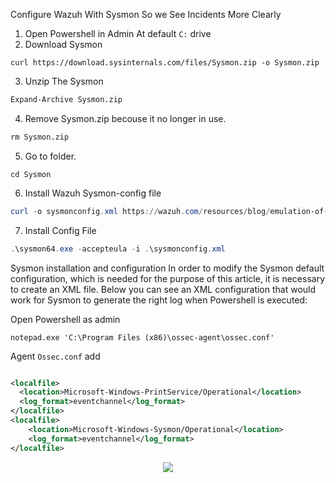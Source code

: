 Configure Wazuh With Sysmon So we See Incidents More Clearly

1. Open Powershell in Admin At default ```C:``` drive
2. Download Sysmon
```
curl https://download.sysinternals.com/files/Sysmon.zip -o Sysmon.zip
```
3. Unzip The Sysmon
```ps
Expand-Archive Sysmon.zip
```
4. Remove Sysmon.zip becouse it no longer in use.
```ps
rm Sysmon.zip
```
5. Go to folder.
```
cd Sysmon
```
6. Install Wazuh Sysmon-config file
```ps1
curl -o sysmonconfig.xml https://wazuh.com/resources/blog/emulation-of-attack-techniques-and-detection-with-wazuh/sysmonconfig.xml
```
7. Install Config File 
```ps1
.\sysmon64.exe -accepteula -i .\sysmonconfig.xml
```

Sysmon installation and configuration
In order to modify the Sysmon default configuration, which is needed for the purpose of this article, it is necessary to create an XML file. Below you can see an XML configuration that would work for Sysmon to generate the right log when Powershell is executed:

Open Powershell as admin
```
notepad.exe 'C:\Program Files (x86)\ossec-agent\ossec.conf'
```
Agent ```Ossec.conf``` add 
```xml

<localfile>
  <location>Microsoft-Windows-PrintService/Operational</location>
  <log_format>eventchannel</log_format>
</localfile>
<localfile>
    <location>Microsoft-Windows-Sysmon/Operational</location>
    <log_format>eventchannel</log_format>
</localfile>
```

<div align="center">
<img src="https://github.com/user-attachments/assets/54c7a1e4-dec1-4da7-a101-0cd0042ce711"></img>
</div>
<!--    
### **1️⃣ Modify Sysmon Configuration**
Use the [SwiftOnSecurity Sysmon config](https://github.com/SwiftOnSecurity/sysmon-config) or create your own.
Download:
```powershell
Invoke-WebRequest -Uri "https://raw.githubusercontent.com/SwiftOnSecurity/sysmon-config/master/sysmonconfig-export.xml" -OutFile "sysmon-config.xml"
```
Modify the configuration:
- Add USB-related process monitoring (`rundll32.exe`, `powershell.exe`, `cmd.exe`, etc.):
  ```xml
  <ProcessCreate onmatch="include">
    <Image condition="contains">rundll32.exe</Image>
    <Image condition="contains">powershell.exe</Image>
    <Image condition="contains">cmd.exe</Image>
    <Image condition="contains">printui.exe</Image>
  </ProcessCreate>
  ```
- Enable Event ID `3` for USB network activity tracking:
  ```xml
  <NetworkConnect onmatch="include">
    <Image condition="contains">explorer.exe</Image>
  </NetworkConnect>
  ```
### **2️⃣ Apply Sysmon Configuration**
```powershell
.\sysmon64.exe -c sysmon-config.xml
```
---
## **📌 Step 2: Enable Windows Event Logs for USB & Printer Detection**  
Sysmon does not log USB insertions directly, so we need Windows Event IDs:
- **USB Insertions** → `Event ID 6416` (Audit PNP Device)
- **USB Removals** → `Event ID 2003` (Kernel-PNP)
- **Printer Usage** → `Event ID 307` (PrintService Operational)
### **1️⃣ Enable USB Logging**
Run the following PowerShell commands:
```powershell
auditpol /set /subcategory:"Plug and Play Events" /success:enable /failure:enable
```
### **2️⃣ Enable Printer Logs**
1. Open **Event Viewer** (`eventvwr.msc`).
2. Navigate to:
   ```
   Applications and Services Logs > Microsoft > Windows > PrintService
   ```
3. Right-click **Operational** and select **Enable Log**.
---

## **📌 Optional: Configure Wazuh to Collect USB & Printer Logs**  

### **1️⃣ Edit `ossec.conf` on Wazuh Agent**
Modify **Wazuh Agent Configuration** (`C:\Program Files (x86)\ossec-agent\ossec.conf`) and add:

```xml
<localfile>
  <log_format>eventchannel</log_format>
  <location>Microsoft-Windows-Kernel-PnP/Device Management</location>
</localfile>
```

Restart Wazuh Agent:
```powershell
Restart-Service WazuhSvc
```

---

## **📌 Optional: Add Wazuh Rules for USB & Printer Events**
Edit **Wazuh Rules** on the **Wazuh Manager** (`/var/ossec/ruleset/rules/local_rules.xml`):

### **1️⃣ USB Detection Rules**
```xml
<group name="windows,usb,">
  <rule id="100010" level="7">
    <decoded_as>json</decoded_as>
    <field name="win.system">Microsoft-Windows-Kernel-PnP</field>
    <field name="win.eventdata.DeviceClass">USB</field>
    <description>USB device connected</description>
  </rule>
  
  <rule id="100011" level="7">
    <decoded_as>json</decoded_as>
    <field name="win.system">Microsoft-Windows-Kernel-PnP</field>
    <field name="win.eventdata.DeviceClass">USB</field>
    <description>USB device removed</description>
  </rule>
</group>
```

### **2️⃣ Printer Usage Rules**
```xml
<group name="windows,printer,">
  <rule id="100020" level="5">
    <decoded_as>json</decoded_as>
    <field name="win.system">Microsoft-Windows-PrintService</field>
    <field name="win.eventdata.Param1">Document Printed</field>
    <description>Printer activity detected</description>
  </rule>
</group>
```
```
https://wazuh.com/blog/learn-to-detect-threats-on-windows-by-monitoring-sysmon-events/
```
```
https://wazuh.com/blog/using-wazuh-to-monitor-sysmon-events/
```

---

## Wazuh Server Config To get All Logs

### Enabling archiving

Edit the Wazuh manager configuration file `/var/ossec/etc/ossec.conf` and set the value of the highlighted fields below to yes:
```xml
<ossec_config>
  <global>
    <jsonout_output>yes</jsonout_output>
    <alerts_log>yes</alerts_log>
    <logall>yes</logall>
    <logall_json>yes</logall_json>
   ...
</ossec_config>
```

> Where:
>
> `<logall>` enables or disables archiving of all log messages. When enabled, the Wazuh server stores the logs in a syslog format. The allowed values are yes and no.
>
> `<logall_json>` enables or disables logging of events. When enabled, the Wazuh server stores the events in a JSON format. The allowed values are yes and no.
>
> Depending on the format you desire, you can set one or both values of the highlighted fields to `yes`. However, only the `<logall_json>yes</logall_json>` option allows you to create an index that can be used to visualize the events on the Wazuh dashboard.

Restart the Wazuh manager to apply the configuration changes:
```
systemctl restart wazuh-manager
```
Depending on your chosen format, the file archives.log, archives.json, or both will be created in the /var/ossec/logs/archives/ directory on the Wazuh server.

Wazuh uses a default log rotation policy. It ensures that available disk space is conserved by rotating and compressing logs on a daily, monthly, and yearly basis.
Visualizing the events on the dashboard

Edit the Filebeat configuration file `/etc/filebeat/filebeat.yml` and change the value of archives: enabled from `false` to `true`:
```
archives:
 enabled: true
```
Restart Filebeat to apply the configuration changes:
```
systemctl restart filebeat
```

## Wazuh dashboard

1. Click the upper-left menu icon to open the main menu. Expand Dashboard management and navigate to `Dashboards management` > `Index patterns`. Next, click Create index pattern. Use `wazuh-archives-`* as the index pattern name, and set `timestamp` in the Time field drop-down list.
```
wazuh-archives-`
```

The GIF below shows how to create the index pattern.

![creating-wazuh-archives-index-pattern1](https://github.com/user-attachments/assets/4e973d09-c7bb-4e43-9d68-20cfba91d204)

2. To view the events on the dashboard, click the upper-left menu icon and navigate to Discover. Change the index pattern to wazuh-archives-*.

![view-events-on-dashboard1](https://github.com/user-attachments/assets/2be05096-c428-4e1b-b318-a00848e2fcd5)
